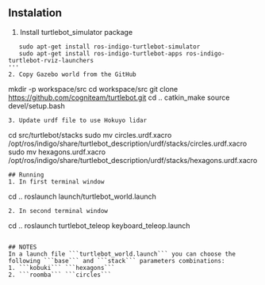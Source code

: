 ## Instalation
1. Install turtlebot_simulator package
```
   sudo apt-get install ros-indigo-turtlebot-simulator
   sudo apt-get install ros-indigo-turtlebot-apps ros-indigo-turtlebot-rviz-launchers
'''
2. Copy Gazebo world from the GitHub
```
   mkdir -p workspace/src
   cd workspace/src
   git clone https://github.com/cogniteam/turtlebot.git
   cd ..
   catkin_make
   source devel/setup.bash
```
3. Update urdf file to use Hokuyo lidar
```
   cd src/turtlebot/stacks
   sudo mv circles.urdf.xacro /opt/ros/indigo/share/turtlebot_description/urdf/stacks/circles.urdf.xacro
   sudo mv hexagons.urdf.xacro /opt/ros/indigo/share/turtlebot_description/urdf/stacks/hexagons.urdf.xacro
```
## Running
1. In first terminal window
```
   cd ..
   roslaunch launch/turtlebot_world.launch
```
2. In second terminal window
```
   cd ..
   roslaunch turtlebot_teleop keyboard_teleop.launch
```

## NOTES
In a launch file ```turtlebot_world.launch``` you can choose the following ```base``` and ```stack``` parameters combinations:
1. ```kobuki``` ```hexagons```
2. ```roomba``` ```circles```
